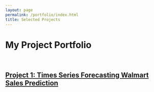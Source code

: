 ```yaml
---
layout: page
permalink: /portfolio/index.html
title: Selected Projects
---
```


# My Project Portfolio
<br> 

## [Project 1: Times Series Forecasting Walmart Sales Prediction](https://github.com/Glosolin/Time_Series_Walmart_Sales_Forecasting)